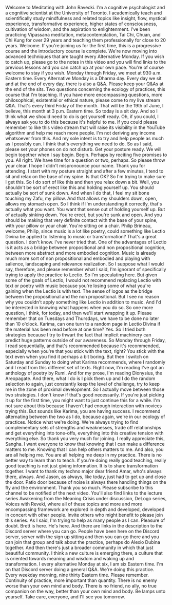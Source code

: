  Welcome to Meditating with John Ravecki. I'm a cognitive psychologist and a cognitive scientist at the University of Toronto. I academically teach and scientifically study mindfulness and related topics like insight, flow, mystical experience, transformative experience, higher states of consciousness, cultivation of wisdom, and the aspiration to enlightenment. I've been practicing Vipassana meditation, metacontemplation, Tai Chi, Chuan, and Chi Kung for over 29 years and teaching them professionally for close to 20 years. Welcome. If you're joining us for the first time, this is a progressive course and the introductory course is complete. We're now moving into advanced techniques that are taught every Alternative Monday. If you wish to catch up, please go to the notes in this video and you will find links to the previous lessons and you can catch up at your own pace. You're of course welcome to stay if you wish. Monday through Friday, we meet at 930 a.m. Eastern time. Every Alternative Monday is a Dharma day. Every day we sit and at the end of every day, there is also a Q&A. Please keep your Q&As at the end of the sits. Two questions concerning the ecology of practices, this course that I'm teaching. If you have more encompassing questions, more philosophical, existential or ethical nature, please come to my live stream Q&A. That's every third Friday of the month. That will be the 19th of June, I believe, this month at 3 p.m. Eastern time. So today is a sit day. And so I think what we should need to do is get yourself ready. Oh, if you could, I always ask you to do this because it's helpful to me. If you could please remember to like this video stream that will raise its visibility in the YouTube algorithm and help me reach more people. I'm not deriving any income whatsoever from this. And my sole intent is to try and help people as much as I possibly can. I think that's everything we need to do. So as I said, please set your phones on do not disturb. Get your posture ready. We will begin together when I say begin. Begin. Perhaps by reciting five promises to you. All right. We have time for a question or two, perhaps. So please throw your clear. I hope I didn't mispronounce your name. Thank you for attending. I start with my posture straight and after a few minutes, I tend to sit and relax on the base of my spine. Is that OK? So I'm trying to make sure I get this. So I do sort of like this and then you relax down a bit. Well, you shouldn't be sort of erect like this and holding yourself up. You should actually be sort of sunk down. And when I do that, I feel my sit bone touching my Zafu, my pillow. And that allows my shoulders down, open, allows my stomach open. So I think if I'm understanding it correctly, that's actually what you want. You want that sense out of holding yourself up. But of actually sinking down. You're erect, but you're sunk and open. And you should be making that very definite contact with the base of your spine, with your pillow or your chair. You're sitting on a chair. Philip Brineau, welcome, Philip, since music is a lot like poetry, could something like Lectio Divina be applied to listening to music or transformation? That's a great question. I don't know. I've never tried that. One of the advantages of Lectio is it acts as a bridge between propositional and non propositional cognition, between more abstract and more embodied cognition. Music is already much more sort of non propositional and embodied and playing with salience, landscaping and relevance realization. So I suppose what I would say, therefore, and please remember what I said, I'm ignorant of specifically trying to apply the practice to Lectio. So I'm speculating here. But given some of the goals of Lectio, I would not recommend replacing Lectio with text or poetry with music because you're losing some of what you're gaining when the Lectio is with text. The sense of logos as the bridge between the propositional and the non propositional. But I see no reason why you couldn't apply something like Lectio in addition to music. And I'd be interested in knowing what happens when you do so. So one more question, I think, for today, and then we'll start wrapping it up. Please remember that on Tuesdays and Thursdays, we have to be done no later than 10 o'clock. Karima, can one turn to a random page in Lectio Divina if the material has been read before at one time? Yes. So I tried both strategies because I try to thwart the fact that implicit machinery can predict huge patterns outside of our awareness. So Monday through Friday, I read sequentially, and that's recommended because it's recommended, especially when you're that you stick with the text, right? You stick with the text even when you find it perhaps a bit boring. But then I switch on Saturday and Sunday to doing what Karima recommends, where I randomly and I read from this different set of texts. Right now, I'm reading I've got an anthology of poetry by Rumi. And for my prose, I'm reading Dionysius, the Areopagate. And there, what I do is I pick them up and I do the random selection to again, just constantly keep the level of challenge, try to keep me in the zone of proximal development. So I actually move between those two strategies. I don't know if that's good necessarily. If you're just picking it up for the first time, you might want to just continue this for a while. I'm not sure about this because I haven't had enough interaction with novices trying this. But sounds like Karima, you are having success. I recommend alternating between the two as I do, because again, we're in our ecology of practices. Notice what we're doing. We're always trying to find complementary sets of strengths and weaknesses, trade off relationships and get everything into tone-offs, everything into this creative tension with everything else. So thank you very much for joining. I really appreciate this, Sangha. I want everyone to know that knowing that I can make a difference matters to me. Knowing that I can help others matters to me. And also, you are all helping me. You are all helping me deep in my practice. There is no better way to learn than to teach. If you're doing really good teaching, really good teaching is not just giving information. It is to share transformation together. I want to thank my techno major dear friend Amar, who's always there, always. And Jason, as always, like today, just had to get up and close the door. Patio door because of noise is always there handling things on the fly and the environment. Thank you so much. Please subscribe to this channel to be notified of the next video. You'll also find links to the lecture series Awakening from the Meaning Crisis under discussion, DeLogo series, Voices with Reveki, where all of these topics and more and more encompassing framework are explored in depth and developed, developed in concert with other people. Invite others who might benefit to please join this series. As I said, I'm trying to help as many people as I can. Pleasure of doubt. Brett is here. He's here. And there are links in the description to the Discord server where you can go. People have been here on the Discord server, server with the sign up sitting and then you can go there and you can join that group and talk about the practice, perhaps do Alexio Dubina together. And then there's just a broader community in which that just beautiful community. I think a new culture is emerging there, a culture that is oriented towards meaning and wisdom and waking up and transformation. I every alternative Monday at six, I am six Eastern time. I'm on that Discord server doing a general Q&A. We're doing this practice. Every weekday morning, nine thirty Eastern time. Please remember. Continuity of practice, more important than quantity. There is no enemy worse than your own mind and body. There is no friend, no ally, no true companion on the way, better than your own mind and body. Be lamps unto yourself. Take care, everyone, and I'll see you tomorrow.